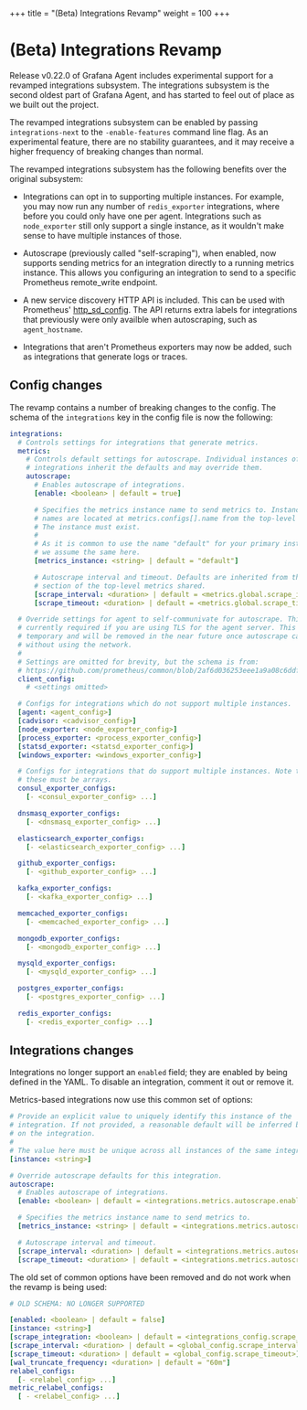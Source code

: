 +++
title = "(Beta) Integrations Revamp"
weight = 100
+++

# (Beta) Integrations Revamp

Release v0.22.0 of Grafana Agent includes experimental support for a revamped
integrations subsystem. The integrations subsystem is the second oldest part of
Grafana Agent, and has started to feel out of place as we built out the
project.

The revamped integrations subsystem can be enabled by passing
`integrations-next` to the `-enable-features` command line flag. As an
experimental feature, there are no stability guarantees, and it may receive a
higher frequency of breaking changes than normal.

The revamped integrations subsystem has the following benefits over the
original subsystem:

* Integrations can opt in to supporting multiple instances. For example, you
  may now run any number of `redis_exporter` integrations, where before you
  could only have one per agent. Integrations such as `node_exporter` still
  only support a single instance, as it wouldn't make sense to have multiple
  instances of those.

* Autoscrape (previously called "self-scraping"), when enabled, now supports
  sending metrics for an integration directly to a running metrics instance.
  This allows you configuring an integration to send to a specific Prometheus
  remote_write endpoint.

* A new service discovery HTTP API is included. This can be used with
  Prometheus' [http_sd_config][http_sd_config]. The API returns extra labels
  for integrations that previously were only availble when autoscraping, such
  as `agent_hostname`.

* Integrations that aren't Prometheus exporters may now be added, such as
  integrations that generate logs or traces.

[http_sd_config]: https://prometheus.io/docs/prometheus/latest/configuration/configuration/#http_sd_config

## Config changes

The revamp contains a number of breaking changes to the config. The schema of the
`integrations` key in the config file is now the following:

```yaml
integrations:
  # Controls settings for integrations that generate metrics.
  metrics:
    # Controls default settings for autoscrape. Individual instances of
    # integrations inherit the defaults and may override them.
    autoscrape:
      # Enables autoscrape of integrations.
      [enable: <boolean> | default = true]

      # Specifies the metrics instance name to send metrics to. Instance
      # names are located at metrics.configs[].name from the top-level shared.
      # The instance must exist.
      #
      # As it is common to use the name "default" for your primary instance,
      # we assume the same here.
      [metrics_instance: <string> | default = "default"]

      # Autoscrape interval and timeout. Defaults are inherited from the global
      # section of the top-level metrics shared.
      [scrape_interval: <duration> | default = <metrics.global.scrape_interval>]
      [scrape_timeout: <duration> | default = <metrics.global.scrape_timeout>]

  # Override settings for agent to self-communivate for autoscrape. This is
  # currently required if you are using TLS for the agent server. This field is
  # temporary and will be removed in the near future once autoscrape can work #
  # without using the network.
  #
  # Settings are omitted for brevity, but the schema is from:
  # https://github.com/prometheus/common/blob/2af6d036253eee1a9a08c6ddf6be6d67537bcdff/config/http_config.go#L177
  client_config:
    # <settings omitted>

  # Configs for integrations which do not support multiple instances.
  [agent: <agent_config>]
  [cadvisor: <cadvisor_config>]
  [node_exporter: <node_exporter_config>]
  [process_exporter: <process_exporter_config>]
  [statsd_exporter: <statsd_exporter_config>]
  [windows_exporter: <windows_exporter_config>]

  # Configs for integrations that do support multiple instances. Note that
  # these must be arrays.
  consul_exporter_configs:
    [- <consul_exporter_config> ...]

  dnsmasq_exporter_configs:
    [- <dnsmasq_exporter_config> ...]

  elasticsearch_exporter_configs:
    [- <elasticsearch_exporter_config> ...]

  github_exporter_configs:
    [- <github_exporter_config> ...]

  kafka_exporter_configs:
    [- <kafka_exporter_config> ...]

  memcached_exporter_configs:
    [- <memcached_exporter_config> ...]

  mongodb_exporter_configs:
    [- <mongodb_exporter_config> ...]

  mysqld_exporter_configs:
    [- <mysqld_exporter_config> ...]

  postgres_exporter_configs:
    [- <postgres_exporter_config> ...]

  redis_exporter_configs:
    [- <redis_exporter_config> ...]
```

## Integrations changes

Integrations no longer support an `enabled` field; they are enabled by being
defined in the YAML. To disable an integration, comment it out or remove it.

Metrics-based integrations now use this common set of options:

```yaml
# Provide an explicit value to uniquely identify this instance of the
# integration. If not provided, a reasonable default will be inferred based
# on the integration.
#
# The value here must be unique across all instances of the same integration.
[instance: <string>]

# Override autoscrape defaults for this integration.
autoscrape:
  # Enables autoscrape of integrations.
  [enable: <boolean> | default = <integrations.metrics.autoscrape.enable>]

  # Specifies the metrics instance name to send metrics to.
  [metrics_instance: <string> | default = <integrations.metrics.autoscrape.metrics_instance>]

  # Autoscrape interval and timeout.
  [scrape_interval: <duration> | default = <integrations.metrics.autoscrape.scrape_interval>]
  [scrape_timeout: <duration> | default = <integrations.metrics.autoscrape.scrape_timeout>]
```

The old set of common options have been removed and do not work when the revamp
is being used:

```yaml
# OLD SCHEMA: NO LONGER SUPPORTED

[enabled: <boolean> | default = false]
[instance: <string>]
[scrape_integration: <boolean> | default = <integrations_config.scrape_integrations>]
[scrape_interval: <duration> | default = <global_config.scrape_interval>]
[scrape_timeout: <duration> | default = <global_config.scrape_timeout>]
[wal_truncate_frequency: <duration> | default = "60m"]
relabel_configs:
  [- <relabel_config> ...]
metric_relabel_configs:
  [ - <relabel_config> ...]
```
